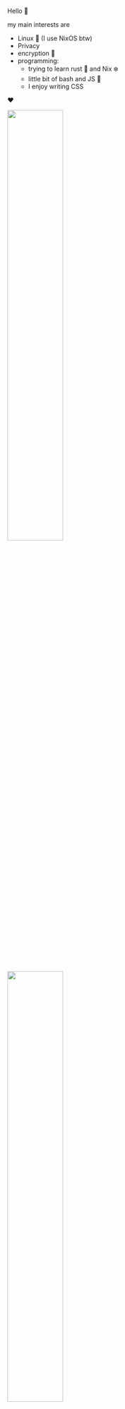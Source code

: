 Hello 🍪

my main interests are
- Linux 🐧 (I use NixOS btw)
- Privacy 
- encryption 🔑
- programming:
  - trying to learn rust 🦀 and Nix ❄️
  - little bit of bash and JS 🐚
  - I enjoy writing CSS

❤️

  <a href="https://github.com/BaerLKR"><img width="50%" src="https://github-readme-stats.vercel.app/api?username=BaerLKR&theme=radical&title_color=ff3068?"></a>
  <a href="https://github.com/BaerLKR"><img width="50%" src="http://github-readme-streak-stats.herokuapp.com/?user=BaerLKR&theme=radical&date_format=M%20j%5B%2C%20Y%5D&ring=ff3068&fire=ff3068&sideNums=ff3068"></a>
<a href="https://github.com/BaerLKR"><img width="50%" src="https://github-readme-stats.vercel.app/api/top-langs/?username=BaerLKR&layout=compact&theme=radical"></a>
